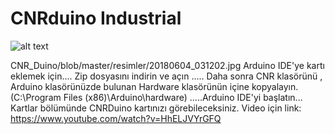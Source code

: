﻿# CNRduino Industrial

![alt text](https://github.com/CNRIoT/CNR_Duino/blob/master/resimler/20180604_031202.jpg)

CNR_Duino/blob/master/resimler/20180604_031202.jpg
Arduino IDE'ye kartı eklemek için....
Zip dosyasını indirin ve açın .....
Daha sonra CNR klasörünü , Arduino klasörünüzde bulunan Hardware klasörünün içine kopyalayın. (C:\Program Files (x86)\Arduino\hardware)
.....Arduino IDE'yi başlatın... Kartlar bölümünde CNRDuino kartınızı görebileceksiniz.
Video için link: https://www.youtube.com/watch?v=HhELJVYrGFQ
